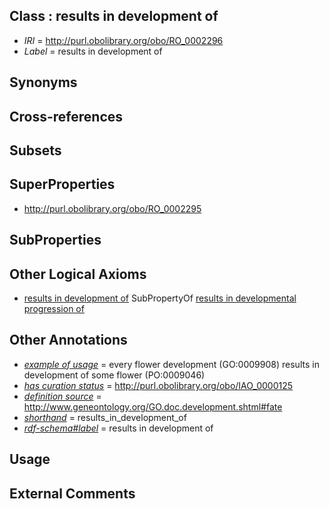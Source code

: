 
## Class : results in development of

 * *IRI* = http://purl.obolibrary.org/obo/RO_0002296
 * *Label* = results in development of

## Synonyms


## Cross-references


## Subsets


## SuperProperties

 * <http://purl.obolibrary.org/obo/RO_0002295>

## SubProperties


## Other Logical Axioms

 * [results in development of](../../RO/96/RO_0002296.md) SubPropertyOf [results in developmental progression of](../../RO/95/RO_0002295.md)

## Other Annotations

 * *[example of usage](../../IAO/12/IAO_0000112.md)* = every flower development (GO:0009908) results in development of some flower (PO:0009046)
 * *[has curation status](../../IAO/14/IAO_0000114.md)* = http://purl.obolibrary.org/obo/IAO_0000125
 * *[definition source](../../IAO/19/IAO_0000119.md)* = http://www.geneontology.org/GO.doc.development.shtml#fate
 * *[shorthand](../../nd/oboInOwl#shorthand.md)* = results_in_development_of
 * *[rdf-schema#label](../../el/rdf-schema#label.md)* = results in development of

## Usage


## External Comments

